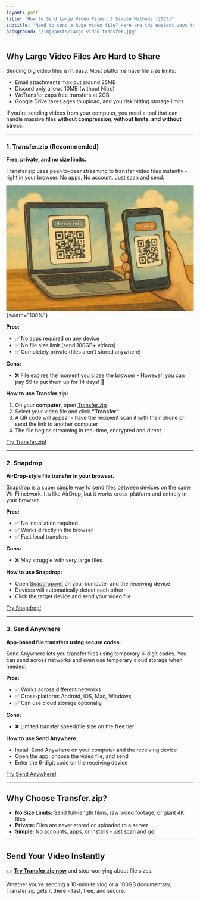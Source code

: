 ```yaml
---
layout: post
title: "How to Send Large Video Files: 3 Simple Methods (2025)"
subtitle: "Need to send a huge video file? Here are the easiest ways to transfer large videos, without limits."
background: '/img/posts/large-video-transfer.jpg'
---
```


## Why Large Video Files Are Hard to Share

Sending big video files isn’t easy. Most platforms have file size limits:

- Email attachments max out around 25MB  
- Discord only allows 10MB (without Nitro)  
- WeTransfer caps free transfers at 2GB  
- Google Drive takes ages to upload, and you risk hitting storage limits  

If you're sending videos from your computer, you need a tool that can handle massive files **without compression, without limits, and without stress.**

---

### 1. **Transfer.zip (Recommended)**

**Free, private, and no size limits.**

Transfer.zip uses peer-to-peer streaming to transfer video files instantly - right in your browser. No apps. No account. Just scan and send.

![Stylised Image of a phone scanning a QR code on a laptop to start a file transfer.](/img/posts/android-file-transfer-qr.png){:width="100%"}

**Pros:**

- ✅ No apps required on any device  
- ✅ No file size limit (send 100GB+ videos)  
- ✅ Completely private (files aren’t stored anywhere)  

**Cons:**

- ❌ File expires the moment you close the browser - However, you can pay $9 to put them up for 14 days! 🙌

**How to use Transfer.zip:**

1. On your **computer**, open [Transfer.zip](https://transfer.zip)  
2. Select your video file and click **"Transfer"**  
3. A QR code will appear - have the recipient scan it with their phone or send the link to another computer
4. The file begins streaming in real-time, encrypted and direct  

<a href="https://transfer.zip/" class="btn btn-primary" target="_blank">Try Transfer.zip!</a>

---

### 2. **Snapdrop**

**AirDrop-style file transfer in your browser.**

Snapdrop is a super simple way to send files between devices on the same Wi-Fi network. It’s like AirDrop, but it works cross-platform and entirely in your browser.

**Pros:**

- ✅ No installation required  
- ✅ Works directly in the browser  
- ✅ Fast local transfers  

**Cons:**

- ❌ May struggle with very large files  

**How to use Snapdrop:**

- Open [Snapdrop.net](https://snapdrop.net) on your computer and the receiving device  
- Devices will automatically detect each other  
- Click the target device and send your video file  

<a href="https://snapdrop.net/" class="btn btn-primary" target="_blank">Try Snapdrop!</a>

---

### 3. **Send Anywhere**

**App-based file transfers using secure codes.**

Send Anywhere lets you transfer files using temporary 6-digit codes. You can send across networks and even use temporary cloud storage when needed.

**Pros:**

- ✅ Works across different networks  
- ✅ Cross-platform: Android, iOS, Mac, Windows  
- ✅ Can use cloud storage optionally  

**Cons:**

- ❌ Limited transfer speed/file size on the free tier  

**How to use Send Anywhere:**

- Install Send Anywhere on your computer and the receiving device  
- Open the app, choose the video file, and send  
- Enter the 6-digit code on the receiving device  

<a href="https://send-anywhere.com/" class="btn btn-primary" target="_blank">Try Send Anywhere!</a>

---

## Why Choose Transfer.zip?

- **No Size Limits:** Send full-length films, raw video footage, or giant 4K files  
- **Private:** Files are never stored or uploaded to a server  
- **Simple:** No accounts, apps, or installs - just scan and go  

---

## Send Your Video Instantly

👉 **[Try Transfer.zip now](https://transfer.zip)** and stop worrying about file sizes.

Whether you’re sending a 10-minute vlog or a 100GB documentary, Transfer.zip gets it there - fast, free, and secure.

